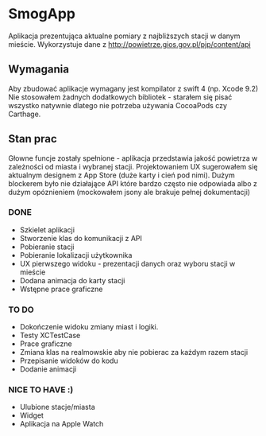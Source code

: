 # SmogApp

Aplikacja prezentująca aktualne pomiary z najbliższych stacji w danym mieście.
Wykorzystuje dane z <http://powietrze.gios.gov.pl/pjp/content/api>  

## Wymagania

Aby zbudować aplikacje wymagany jest kompilator z swift 4 (np. Xcode 9.2)
Nie stosowałem żadnych dodatkowych bibliotek - starałem się pisać wszystko natywnie dlatego nie potrzeba używania CocoaPods czy Carthage.

## Stan prac

Głowne funcje zostały spełnione - aplikacja przedstawia jakość powietrza w zależności od miasta i wybranej stacji.
Projektowaniem UX sugerowałem się aktualnym designem z App Store (duże karty i cień pod nimi).
Dużym blockerem było nie działające API które bardzo często nie odpowiada albo z dużym opóznieniem (mockowałem jsony ale brakuje pełnej dokumentacji)

### DONE

* Szkielet aplikacji
* Stworzenie klas do komunikacji z API
* Pobieranie stacji
* Pobieranie lokalizacji użytkownika
* UX pierwszego widoku - prezentacji danych oraz wyboru stacji w mieście
* Dodana animacja do karty stacji
* Wstępne prace graficzne

### TO DO

* Dokończenie widoku zmiany miast i logiki.
* Testy XCTestCase
* Prace graficzne
* Zmiana klas na realmowskie aby nie pobierac za każdym razem stacji
* Przepisanie widoków do kodu
* Dodanie animacji

### NICE TO HAVE :)

* Ulubione stacje/miasta
* Widget
* Aplikacja na Apple Watch
